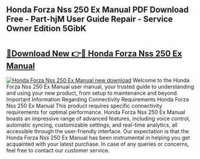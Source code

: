 ## Honda Forza Nss 250 Ex Manual PDF Download Free - Part-hjM User Guide Repair - Service Owner Edition 5GibK

# <h2><a href="http://bc64319.oget.top/?id=Honda+Forza+Nss+250+Ex+Manual">🔗Download New 👉🔴 Honda Forza Nss 250 Ex Manual</a></h2>

[![Honda Forza Nss 250 Ex Manual new download](https://i.imgur.com/5g1atiW.png)](http://bc64319.oget.top/?id=Honda+Forza+Nss+250+Ex+Manual)
Welcome to the Honda Forza Nss 250 Ex Manual user manual, your trusted guide to understanding and using your new product, from setup to maintenance and beyond. Important Information Regarding Connectivity Requirements Honda Forza Nss 250 Ex Manual This product requires specific connectivity requirements for optimal performance. Honda Forza Nss 250 Ex Manual boasts an impressive range of advanced features, including voice control, automatic syncing, customizable settings, and real-time analytics, all accessible through the user-friendly interface. Our expectation is that the Honda Forza Nss 250 Ex Manual has been instrumental in helping you get acquainted with your latest purchase. In case of any queries or concerns, feel free to contact our customer service.
